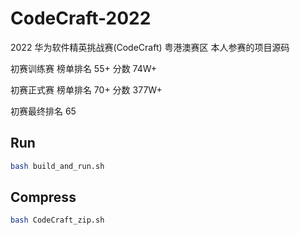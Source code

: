 # CodeCraft-2022

2022 华为软件精英挑战赛(CodeCraft) 粤港澳赛区 本人参赛的项目源码

初赛训练赛 榜单排名 55+ 分数 74W+

初赛正式赛 榜单排名 70+ 分数 377W+

初赛最终排名 65

## Run
```sh
bash build_and_run.sh
```

## Compress
```sh
bash CodeCraft_zip.sh
```